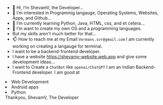 - 👋 Hi, I’m ShevamV, the Developer...
- 👀 I’m interested in Programmig langauge, Operating  Systems, Websites, Apps, and Github...
- 🌱 I’m currently learning Python, Java, HTML, css, and et cetera...
- 💞️ I’m want to create my own OS and a programming languages. 
- But my skills aren't much better for that...
- 📫 How to reach me at my Email ```Vermans.svr@gmail.com```
I am currently working on creating a langauge for terminal.
- I want to be a backend-frontend developer.
- I have a website https://shevamv-website.web.app and give some development ideas...
- I want to Create a ```ChatBot``` like ```openai/ChatGPT```
I am an Indian Backend-Frontend developer.
I am good at
<li> Web Development </li>
<li> Android apps </li>
<li> Python </li>
                            Thankyou, 
                                     ShevamV, The Developer
